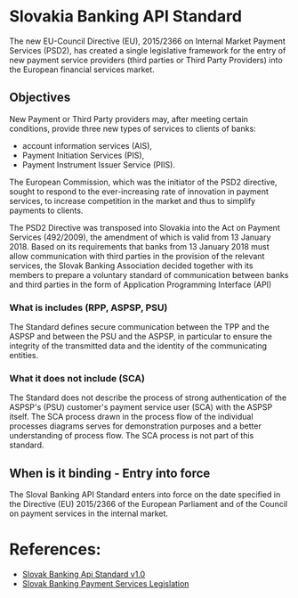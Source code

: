 # Slovakia Banking API Standard

The new EU-Council Directive (EU), 2015/2366 on Internal Market Payment Services (PSD2), has created a single legislative framework for the entry of new payment service providers (third parties or Third Party Providers) into the European financial services market. 

## Objectives

New Payment or Third Party providers may, after meeting certain conditions, provide three new types of services to clients of banks:

* account information services (AIS),
* Payment Initiation Services (PIS),
* Payment Instrument Issuer Service (PIIS).

The European Commission, which was the initiator of the PSD2 directive, sought to respond to the ever-increasing rate of innovation in payment services, to increase competition in the market and thus to simplify payments to clients.

The PSD2 Directive was transposed into Slovakia into the Act on Payment Services (492/2009), the amendment of which is valid from 13 January 2018. Based on its requirements that banks from 13 January 2018 must allow communication with third parties in the provision of the relevant services, the Slovak Banking Association decided together with its members to prepare a voluntary standard of communication between banks and third parties in the form of Application Programming Interface (API)

### What is includes (RPP, ASPSP, PSU)

The Standard defines secure communication between the TPP and the ASPSP and between the PSU and the ASPSP, in particular to ensure the integrity of the transmitted data and the identity of the communicating entities.

### What it does not include (SCA)

The Standard does not describe the process of strong authentication of the ASPSP's (PSU) customer's payment service user (SCA) with the ASPSP itself. The SCA process drawn in the process flow of the individual processes diagrams serves for demonstration purposes and a better understanding of process flow. The SCA process is not part of this standard.

## When is it binding - Entry into force

The Sloval Banking API Standard enters into force on the date specified in the Directive (EU) 2015/2366 of the European Parliament and of the Council on payment services in the internal market.

# References: 

* [Slovak Banking Api Standard v1.0](https://www.sbaonline.sk/Content/files/projects/slovak-banking-api-standard-1_0.pdf)
* [Slovak Banking Payment Services Legislation](https://www.finance.gov.sk/en/finance/financial-market/banking-payment-services/legislation/)
